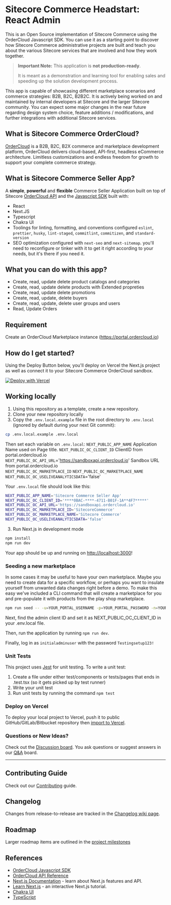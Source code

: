 # Sitecore Commerce Headstart: React Admin
This is an Open Source implementation of Sitecore Commerce using the OrderCloud Javascript SDK. You can use it as a starting point to discover how Sitecore Commerce administrative projects are built and teach you about the various Sitecore services that are involved and how they work together.

> **Important Note:** This application is **not production-ready**.
>
> It is meant as a demonstration and learning tool for enabling sales and speeding up the solution development process.

This app is capable of showcasing different marketplace scenarios and commerce strategies: B2B, B2C, B2B2C. It is actively being worked on and maintained by internal developers at Sitecore and the larger Sitecore community. You can expect some major changes in the near future regarding design system choice, feature additions / modifications, and further integrations with additional Sitecore services.

## What is Sitecore Commerce OrderCloud?
[OrderCloud](https://ordercloud.io/discover/platform-overview) is a B2B, B2C, B2X commerce and marketplace development platform, 
OrderCloud delivers cloud-based, API-first, headless eCommerce architecture. Limitless customizations and endless freedom for growth to support your complete commerce strategy.

## What is Sitecore Commerce Seller App?
A **simple**, **powerful** and **flexible** Commerce Seller Application built on top of Sitecore [OrderCloud API](https://ordercloud.io/api-reference) and the [Javascript SDK](https://www.npmjs.com/package/ordercloud-javascript-sdk) built with:
* React
* Next.JS
* Typescript
* Chakra UI
* Toolings for linting, formatting, and conventions configured `eslint`, `prettier`, `husky`, `lint-staged`, `commitlint`, `commitizen`, and `standard-version`
* SEO optimization configured with `next-seo` and `next-sitemap`. you'll need to reconfigure or tinker with it to get it right according to your needs, but it's there if you need it.

## What you can do with this app?
* Create, read, update delete product catalogs and categories
* Create, read, update delete products with Extended propreties
* Create, read, update delete promotions
* Create, read, update, delete buyers
* Create, read, update, delete user groups and users
* Read, Update Orders

## Requirement
Create an OrderCloud Marketplace instance (https://portal.ordercloud.io)

## How do I get started? 
Using the Deploy Button below, you'll deploy on Vercel the Next.js project as well as connect it to your Sitecore Commerce OrderCloud sandbox.

[![Deploy with Vercel](https://vercel.com/button)](https://vercel.com/new/clone?repository-url=https%3A%2F%2Fgithub.com%2FSitecore%2FSitecore.Commerce.Headstart.ReactAdmin&env=NEXT_PUBLIC_APP_NAME,NEXT_PUBLIC_OC_CLIENT_ID,NEXT_PUBLIC_OC_API_URL,NEXT_PUBLIC_OC_MARKETPLACE_ID,NEXT_PUBLIC_OC_MARKETPLACE_NAME,NEXT_PUBLIC_OC_USELIVEANALYTICSDATA&envDescription=Environment%20Variables%20Description&envLink=https%3A%2F%2Fgithub.com%2FSitecore%2FSitecore.Commerce.Headstart.ReactAdmin%23working-locally&project-name=sitecore-commerce-headstart-reactadmin&repository-name=Sitecore.Commerce.Headstart.ReactAdmin&demo-title=Sitecore%20Commerce%20Headstart%20ReactAdmin&demo-description=This%20is%20a%20basic%20implementation%20of%20Sitecore%20Commerce%20using%20the%20OrderCloud%20Javascript%20SDK.%20You%20can%20use%20it%20as%20a%20starting%20point%20to%20discover%2C%20understand%2C%20and%20learn%20more%20about%20the%20Sitecore%20Commerce%20OrderCloud%20capabilities.&demo-url=sitecore-commerce-headstart-react-admin.vercel.app&demo-image=https%3A%2F%2Fgithub.com%2FSitecore%2FSitecore.Commerce.Headstart.ReactAdmin%2Fblob%2Fmain%2Fpublic%2Fimages%2Fdemo-image.png)

## Working locally
1. Using this repository as a template, create a new repository.
2. Clone your new repository locally
3. Copy the `.env.local.example` file in the root directory to `.env.local` (ignored by default during your next Git commit):

```bash
cp .env.local.example .env.local
```

Then set each variable on `.env.local`:
`NEXT_PUBLIC_APP_NAME` Application Name used on Page title. 
`NEXT_PUBLIC_OC_CLIENT_ID` ClientID from portal.ordercloud.io  
`NEXT_PUBLIC_OC_API_URL`='https://sandboxapi.ordercloud.io' Sandbox URL from portal.ordercloud.io  
`NEXT_PUBLIC_OC_MARKETPLACE_ID` 
`NEXT_PUBLIC_OC_MARKETPLACE_NAME`
`NEXT_PUBLIC_OC_USELIVEANALYTICSDATA`='false'

Your `.env.local` file should look like this:

```bash
NEXT_PUBLIC_APP_NAME='Sitecore Commerce Seller App'
NEXT_PUBLIC_OC_CLIENT_ID='****0BAC-****-4711-B01F-1A**4F7*****'
NEXT_PUBLIC_OC_API_URL='https://sandboxapi.ordercloud.io'
NEXT_PUBLIC_OC_MARKETPLACE_ID='SitecoreCommerce'
NEXT_PUBLIC_OC_MARKETPLACE_NAME='Sitecore Commerce'
NEXT_PUBLIC_OC_USELIVEANALYTICSDATA='false'
```

3. Run Next.js in development mode
```bash
npm install
npm run dev
```

Your app should be up and running on [http://localhost:3000](http://localhost:3000)!

### Seeding a new marketplace

In some cases it may be useful to have your own marketplace. Maybe you need to create data for a specific workflow, or perhaps you want to insulate yourself from unwanted data changes right before a demo. To make this easy we've included a CLI command that will create a marketplace for you and pre-populate it with products from the play shop marketplace. 

```bash
npm run seed -- -u=YOUR_PORTAL_USERNAME -p=YOUR_PORTAL_PASSWORD -n=YOUR_MARKETPLACE_NAME
```

Next, find the admin client ID and set it as NEXT_PUBLIC_OC_CLIENT_ID in your .env.local file.

Then, run the application by running `npm run dev`.

Finally, log in as `initialadminuser` with the password `Testingsetup123!`

### Unit Tests
This project uses [Jest](https://jestjs.io/) for unit testing. To write a unit test:

1. Create  a file under either test/components or tests/pages that ends in .test.tsx (so it gets picked up by test runner)
2. Write your unit test
3. Run unit tests by running the command `npm test`

### Deploy on Vercel
To deploy your local project to Vercel, push it to public GitHub/GitLab/Bitbucket repository then [import to Vercel](https://vercel.com/new?utm_source=github&utm_medium=readme&utm_campaign=next-example).

### Questions or New Ideas?
Check out the [Discussion board](https://github.com/Sitecore/Sitecore.Commerce.Headstart.ReactAdmin/discussions). You ask questions or suggest answers in our [Q&A](https://github.com/Sitecore/Sitecore.Commerce.Headstart.ReactAdmin/discussions/categories/q-a) board.

---

## Contributing Guide
Check out our [Contributing](./CONTRIBUTING.md) guide.

## Changelog
Changes from release-to-release are tracked in the [Changelog wiki page](https://github.com/Sitecore/Sitecore.Commerce.Headstart.ReactAdmin/wiki/Changelog).

## Roadmap
Larger roadmap items are outlined in the [project milestones](https://github.com/Sitecore/Sitecore.Commerce.Headstart.ReactAdmin/milestones)

## References
- [OrderCloud Javascript SDK](https://www.npmjs.com/package/ordercloud-javascript-sdk)
- [OrderCloud API Reference](https://ordercloud.io/api-reference)
- [Next.js Documentation](https://nextjs.org/docs) - learn about Next.js features and API.
- [Learn Next.js](https://nextjs.org/learn) - an interactive Next.js tutorial.
- [Chakra UI](https://chakra-ui.com)
- [TypeScript](https://www.typescriptlang.org)

